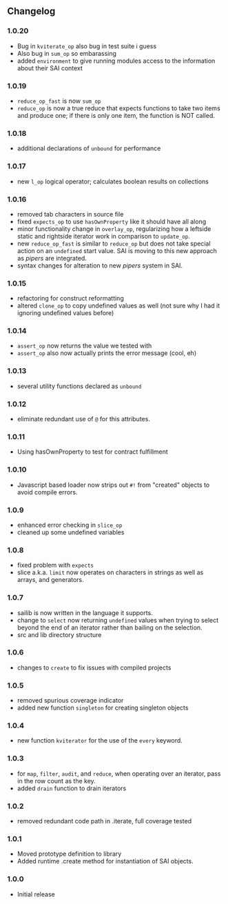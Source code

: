 ## Changelog

### 1.0.20

 - Bug in   `kviterate_op` also bug in test suite i guess
 - Also bug in `sum_op` so embarassing
 - added `environment` to give running modules access to the information about their SAI context
 

### 1.0.19 

 - `reduce_op_fast` is now `sum_op` 
 - `reduce_op` is now a true reduce that expects functions to take two items and produce one; if there is only one item, the function is NOT called.


### 1.0.18

 - additional declarations of `unbound` for performance
 

### 1.0.17

 - new `l_op` logical operator; calculates boolean results on collections
  

### 1.0.16

 - removed tab characters in source file
 - fixed `expects_op` to use `hasOwnProperty` like it should have all along
 - minor functionality change in `overlay_op`, regularizing how a leftside static and rightside iterator work in comparison to `update_op`.
 - new `reduce_op_fast` is similar to `reduce_op` but does not take special action on an `undefined` start value. SAI is moving to this new approach as _pipers_ are integrated.
 - syntax changes for alteration to new _pipers_ system in SAI.


### 1.0.15

 - refactoring for construct reformatting
 - altered `clone_op` to copy undefined values as well (not sure why I had it ignoring undefined values before)
 

### 1.0.14

 - `assert_op` now returns the value we tested with
 - `assert_op` also now actually prints the error message (cool, eh)
 

### 1.0.13

 - several utility functions declared as `unbound`


### 1.0.12

 - eliminate redundant use of `@` for this attributes.
 

### 1.0.11

 - Using hasOwnProperty to test for contract fulfillment


### 1.0.10

 - Javascript based loader now strips out `#!` from "created" objects to avoid compile errors.
 

### 1.0.9

 - enhanced error checking in `slice_op`
 - cleaned up some undefined variables
 

### 1.0.8

 - fixed problem with `expects`
 - slice a.k.a. `limit` now operates on characters in strings as well as arrays, and generators.
 

### 1.0.7

 - sailib is now written in the language it supports. 
- change to `select` now returning `undefined` values when trying to select beyond the end of an iterator rather than bailing on the selection.
- src and lib directory structure


### 1.0.6

 - changes to `create` to fix issues with compiled projects
 

### 1.0.5

 - removed spurious coverage indicator
 - added new function `singleton` for creating singleton objects


### 1.0.4

 - new function `kviterator` for the use of the `every` keyword.
 
 
### 1.0.3

 - for `map`, `filter`, `audit`, and `reduce`,  when operating over an iterator, pass in the row count as the key.
 - added `drain` function to drain iterators
 

### 1.0.2

 - removed redundant code path in .iterate, full coverage tested
 

### 1.0.1

 - Moved prototype definition to library
 - Added runtime .create method for instantiation of SAI objects.


### 1.0.0

 - Initial release

